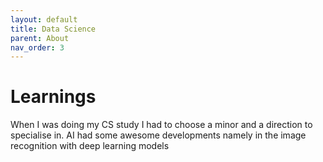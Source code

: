 ```yaml
---
layout: default
title: Data Science
parent: About
nav_order: 3
---
```


# Learnings
When I was doing my CS study I had to choose a minor and a direction to specialise in. AI had some awesome developments namely in the image recognition with deep learning models 